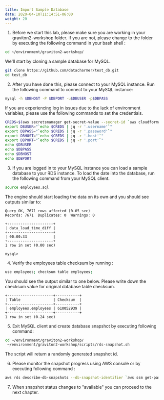 ```yaml
---
title: Import Sample Database
date: 2020-04-10T11:14:51-06:00
weight: 20
---
```


1. Before we start this lab, please make sure you are working in your graviton2-workshop folder. 
If you are not, please change to the folder by executing the following command in your bash shell :

```bash
cd ~/environment/graviton2-workshop/
```

We'll start by cloning a sample database for MySQL. 

```bash 
git clone https://github.com/datacharmer/test_db.git
cd test_db
```

2. After you have done this, please connect to your MySQL instance. Run the following command to connect to your MySQL instance:

```bash
mysql -h $DBHOST -P $DBPORT -u$DBUSER -p$DBPASS
```

If you are experiencing log in issues due to the lack of environment variables, please use the following commands to set the credentials. 

```bash
CREDS=$(aws secretsmanager get-secret-value --secret-id `aws cloudformation describe-stacks --stack-name GravitonID-rds-8 --query "Stacks[0].Outputs[0].OutputValue" --output text` | jq -r '.SecretString')
export DBUSER="`echo $CREDS | jq -r '.username'`"
export DBPASS="`echo $CREDS | jq -r '.password'`"
export DBHOST="`echo $CREDS | jq -r '.host'`"
export DBPORT="`echo $CREDS | jq -r '.port'`"
echo $DBUSER
echo $DBPASS
echo $DBHOST
echo $DBPORT
```



3. If you are logged in to your MySQL instance you can load a sample database to your RDS instance. 
To load the date  into the database, run the following command from your MySQL client. 

```bash
source employees.sql
```

The engine should start loading the data on its own and you should see outputs similar to:
```
Query OK, 7671 rows affected (0.05 sec)
Records: 7671  Duplicates: 0  Warnings: 0

+---------------------+
| data_load_time_diff |
+---------------------+
| 00:00:33            |
+---------------------+
1 row in set (0.00 sec)

mysql> 
```

4. Verify the employees table checksum by running :

```bash
use employees; checksum table employees;
```

You should see the output similar to one below. Please write down the checksum value for original 
database table checksum.

```
+---------------------+-----------+
| Table               | Checksum  |
+---------------------+-----------+
| employees.employees | 610052939 |
+---------------------+-----------+
1 row in set (0.24 sec)
```

5. Exit MySQL client and create database snapshot by executing following command:

```bash
cd ~/environment/graviton2-workshop/
 ~/environment/graviton2-workshop/scripts/rds-snapshot.sh 
```
The script will return a randomly generated snapshot id.

6. Please monitor the snapshot progress using AWS console or by executing following command :

```bash 
aws rds describe-db-snapshots --db-snapshot-identifier `aws ssm get-parameter --name "graviton_rds_lab_snapshot" | jq -r .Parameter.Value` | jq -r .DBSnapshots[0].Status
```
7. When snapshot status changes to "available" you can proceed to the next chapter.


